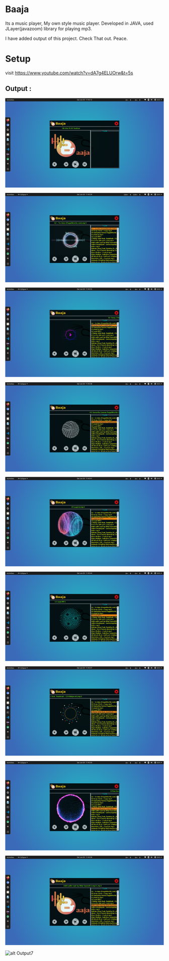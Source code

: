 # Baaja
Its a music player, My own style music player.
Developed in JAVA, used JLayer(javazoom) library for playing mp3.

I have added output of this project. Check That out.
Peace.

# Setup
visit https://www.youtube.com/watch?v=dA7g4ELUOrw&t=5s 

## Output :
![alt Output1](https://raw.githubusercontent.com/roshansourav/Baaja/master/Screenshots/Screenshot%20from%202020-06-20%2011-45-12.png)

![alt Output2](https://raw.githubusercontent.com/roshansourav/Baaja/master/Screenshots/Screenshot%20from%202020-06-20%2011-45-29.png)

![alt Output3](https://raw.githubusercontent.com/roshansourav/Baaja/master/Screenshots/Screenshot%20from%202020-06-20%2011-45-35.png)

![alt Output4](https://raw.githubusercontent.com/roshansourav/Baaja/master/Screenshots/Screenshot%20from%202020-06-20%2011-45-38.png)

![alt Output5](https://raw.githubusercontent.com/roshansourav/Baaja/master/Screenshots/Screenshot%20from%202020-06-20%2011-45-41.png)

![alt Output6](https://raw.githubusercontent.com/roshansourav/Baaja/master/Screenshots/Screenshot%20from%202020-06-20%2011-45-44.png)

![alt Output7](https://raw.githubusercontent.com/roshansourav/Baaja/master/Screenshots/Screenshot%20from%202020-06-20%2011-45-47.png)

![alt Output8](https://raw.githubusercontent.com/roshansourav/Baaja/master/Screenshots/Screenshot%20from%202020-06-20%2011-45-50.png)

![alt Output9](https://raw.githubusercontent.com/roshansourav/Baaja/master/Screenshots/Screenshot%20from%202020-06-20%2011-45-58.png)

![alt Output7](https://raw.githubusercontent.com/roshansourav/Baaja/master/Screenshots/Screenshot%20from%202020-06-20%2011-45-07.png)
